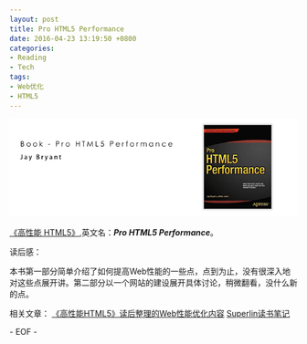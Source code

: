 ```yaml
---
layout: post
title: Pro HTML5 Performance
date: 2016-04-23 13:19:50 +0800
categories:
- Reading
- Tech
tags:
- Web优化
- HTML5
---
```


![book-Pro-HTML5-Performance](/uploads/books/book-Pro-HTML5-Performance.jpg)

[《高性能 HTML5》](https://book.douban.com/subject/25868275/),英文名：***Pro HTML5 Performance***。

读后感：

本书第一部分简单介绍了如何提高Web性能的一些点，点到为止，没有很深入地对这些点展开讲。第二部分以一个网站的建设展开具体讨论，稍微翻看，没什么新的点。

相关文章：
[《高性能HTML5》读后整理的Web性能优化内容](http://blessht.iteye.com/blog/2081870)
[Superlin读书笔记](http://read.liuwanlin.info/index.html)


\- EOF -

